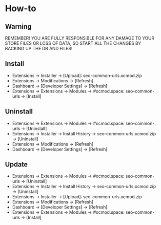 # How-to

## Warning
REMEMBER! YOU ARE FULLY RESPONSIBLE FOR ANY DAMAGE TO YOUR STORE FILES OR LOSS OF DATA, SO START ALL THE CHANGES BY BACKING UP THE DB AND FILES!

## Install
* Extensions → Installer → [Upload]: seo-common-urls.ocmod.zip
* Extensions → Modifications → [Refresh]
* Dashboard → [Developer Settings] → [Refresh]
* Extensions → Extensions → Modules → #ocmod.space: seo-common-urls → [Install]

## Uninstall
* Extensions → Extensions → Modules → #ocmod.space: seo-common-urls → [Uninstall]
* Extensions → Installer → Install History → seo-common-urls.ocmod.zip → [Uninstall]
* Extensions → Modifications → [Refresh]
* Dashboard → [Developer Settings] → [Refresh]

## Update
* Extensions → Extensions → Modules → #ocmod.space: seo-common-urls → [Uninstall]
* Extensions → Installer → Install History → seo-common-urls.ocmod.zip → [Uninstall]
* Extensions → Installer → [Upload]: seo-common-urls.ocmod.zip
* Extensions → Modifications → [Refresh]
* Dashboard → [Developer Settings] → [Refresh]
* Extensions → Extensions → Modules → #ocmod.space: seo-common-urls → [Install]



